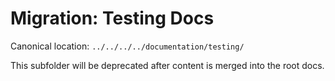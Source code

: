 # Migration: Testing Docs

Canonical location: `../../../../documentation/testing/`

This subfolder will be deprecated after content is merged into the root docs.
